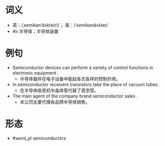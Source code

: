# 词义
- 英：/ˌsemikənˈdʌktə(r)/； 美：/ˈsemikəndʌktər/
- #n 半导体；半导体装置
# 例句
- Semiconductor devices can perform a variety of control functions in electronic equipment .
	- 半导体器件在电子设备中能起各式各样的控制作用。
- In semiconductor receivers transistors take the place of vacuum tubes .
	- 在半导体收音机中晶体管代替了真空管。
- The main agent of the company brand semiconductor sales .
	- 本公司主要代理各品牌半导体销售。
# 形态
- #word_pl semiconductors
